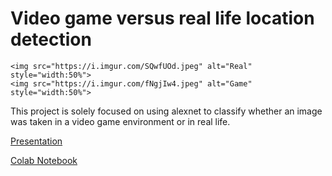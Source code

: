 <h1> Video game versus real life location detection </h1>

    <img src="https://i.imgur.com/SQwfUOd.jpeg" alt="Real" style="width:50%">
    <img src="https://i.imgur.com/fNgjIw4.jpeg" alt="Game" style="width:50%">

<p> This project is solely focused on using alexnet to classify whether an image was taken in a video game environment or in real life. </p>

<a href ="https://docs.google.com/presentation/d/11uwLibvIyOP3Jja89rselCYy51umL3-doOeo_R67mz8/edit?usp=sharing"> Presentation </a>

<a href="https://colab.research.google.com/drive/1VHtNswxvq3jf0eEuMmUegs_i1EyA97-5?usp=sharing"> Colab Notebook </a>
